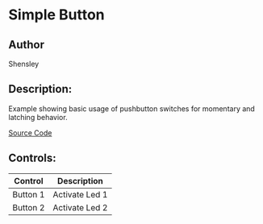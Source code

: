 # Simple Button

## Author

Shensley

## Description:
Example showing basic usage of pushbutton switches for momentary and latching behavior.

[Source Code](https://github.com/electro-smith/DaisyExamples/tree/master/pod/SimpleButton)

## Controls:
| Control | Description |
| --- | --- |
| Button 1 | Activate Led 1 |
| Button 2 | Activate Led 2 |






